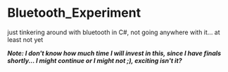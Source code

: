 # Bluetooth_Experiment
just tinkering around with bluetooth in C#, not going anywhere with it... at least not yet

***Note: I don't know how much time I will invest in this, since I have finals shortly... I might continue or I might not ;), exciting isn't it?***

